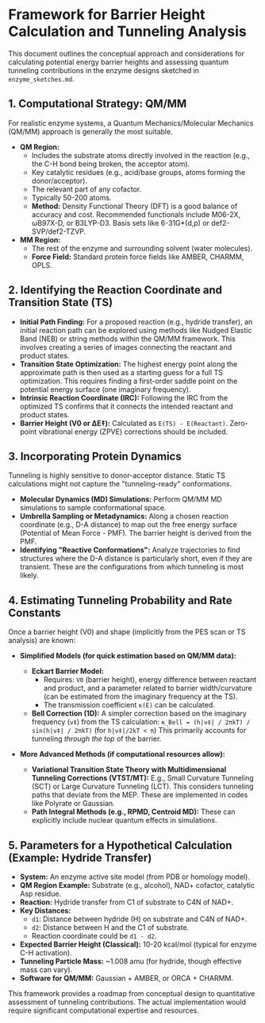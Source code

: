 # Framework for Barrier Height Calculation and Tunneling Analysis

This document outlines the conceptual approach and considerations for calculating potential energy barrier heights and assessing quantum tunneling contributions in the enzyme designs sketched in `enzyme_sketches.md`.

## 1. Computational Strategy: QM/MM

For realistic enzyme systems, a Quantum Mechanics/Molecular Mechanics (QM/MM) approach is generally the most suitable.

*   **QM Region:**
    *   Includes the substrate atoms directly involved in the reaction (e.g., the C-H bond being broken, the acceptor atom).
    *   Key catalytic residues (e.g., acid/base groups, atoms forming the donor/acceptor).
    *   The relevant part of any cofactor.
    *   Typically 50-200 atoms.
    *   **Method:** Density Functional Theory (DFT) is a good balance of accuracy and cost. Recommended functionals include M06-2X, ωB97X-D, or B3LYP-D3. Basis sets like 6-31G*(d,p) or def2-SVP/def2-TZVP.
*   **MM Region:**
    *   The rest of the enzyme and surrounding solvent (water molecules).
    *   **Force Field:** Standard protein force fields like AMBER, CHARMM, OPLS.

## 2. Identifying the Reaction Coordinate and Transition State (TS)

*   **Initial Path Finding:** For a proposed reaction (e.g., hydride transfer), an initial reaction path can be explored using methods like Nudged Elastic Band (NEB) or string methods within the QM/MM framework. This involves creating a series of images connecting the reactant and product states.
*   **Transition State Optimization:** The highest energy point along the approximate path is then used as a starting guess for a full TS optimization. This requires finding a first-order saddle point on the potential energy surface (one imaginary frequency).
*   **Intrinsic Reaction Coordinate (IRC):** Following the IRC from the optimized TS confirms that it connects the intended reactant and product states.
*   **Barrier Height (V0 or ΔE‡):** Calculated as `E(TS) - E(Reactant)`. Zero-point vibrational energy (ZPVE) corrections should be included.

## 3. Incorporating Protein Dynamics

Tunneling is highly sensitive to donor-acceptor distance. Static TS calculations might not capture the "tunneling-ready" conformations.

*   **Molecular Dynamics (MD) Simulations:** Perform QM/MM MD simulations to sample conformational space.
*   **Umbrella Sampling or Metadynamics:** Along a chosen reaction coordinate (e.g., D-A distance) to map out the free energy surface (Potential of Mean Force - PMF). The barrier height is derived from the PMF.
*   **Identifying "Reactive Conformations":** Analyze trajectories to find structures where the D-A distance is particularly short, even if they are transient. These are the configurations from which tunneling is most likely.

## 4. Estimating Tunneling Probability and Rate Constants

Once a barrier height (V0) and shape (implicitly from the PES scan or TS analysis) are known:

*   **Simplified Models (for quick estimation based on QM/MM data):**
    *   **Eckart Barrier Model:**
        *   Requires: `V0` (barrier height), energy difference between reactant and product, and a parameter related to barrier width/curvature (can be estimated from the imaginary frequency at the TS).
        *   The transmission coefficient `κ(E)` can be calculated.
    *   **Bell Correction (1D):** A simpler correction based on the imaginary frequency (`ν‡`) from the TS calculation:
            `κ_Bell = (h|ν‡| / 2πkT) / sin(h|ν‡| / 2πkT)` (for `h|ν‡|/2kT < π`)
            This primarily accounts for tunneling *through the top* of the barrier.

*   **More Advanced Methods (if computational resources allow):**
    *   **Variational Transition State Theory with Multidimensional Tunneling Corrections (VTST/MT):** E.g., Small Curvature Tunneling (SCT) or Large Curvature Tunneling (LCT). This considers tunneling paths that deviate from the MEP. These are implemented in codes like Polyrate or Gaussian.
    *   **Path Integral Methods (e.g., RPMD, Centroid MD):** These can explicitly include nuclear quantum effects in simulations.

## 5. Parameters for a Hypothetical Calculation (Example: Hydride Transfer)

*   **System:** An enzyme active site model (from PDB or homology model).
*   **QM Region Example:** Substrate (e.g., alcohol), NAD+ cofactor, catalytic Asp residue.
*   **Reaction:** Hydride transfer from C1 of substrate to C4N of NAD+.
*   **Key Distances:**
    *   `d1`: Distance between hydride (H) on substrate and C4N of NAD+.
    *   `d2`: Distance between H and the C1 of substrate.
    *   Reaction coordinate could be `d1 - d2`.
*   **Expected Barrier Height (Classical):** 10-20 kcal/mol (typical for enzyme C-H activation).
*   **Tunneling Particle Mass:** ~1.008 amu (for hydride, though effective mass can vary).
*   **Software for QM/MM:** Gaussian + AMBER, or ORCA + CHARMM.

This framework provides a roadmap from conceptual design to quantitative assessment of tunneling contributions. The actual implementation would require significant computational expertise and resources.
